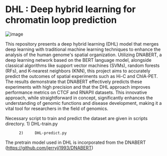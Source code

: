 #  DHL : Deep hybrid learning  for chromatin loop prediction

![image](https://github.com/SFGLab/DHL/assets/43639164/73bb2a7c-c9be-40f2-9807-a638f334f644)



This repository presents a deep hybrid learning (DHL) model that merges deep learning with traditional machine learning techniques to enhance the analysis of the human genome's spatial organization. Utilizing DNABERT, a deep learning network based on the BERT language model, alongside classical algorithms like support vector machines (SVMs), random forests (RFs), and K-nearest neighbors (KNN), this project aims to accurately predict the outcomes of spatial experiments such as Hi-C and ChIA-PET. The results demonstrate that DNABERT effectively predicts these experiments with high precision and that the DHL approach improves performance metrics on CTCF and RNAPII datasets. This innovative approach, while straightforward in concept, significantly enhances the understanding of genomic functions and disease development, making it a vital tool for researchers in the field of genomics.

Necessary script to train and predict the dataset are given in scripts directory.
          1)     DHL-train.py

          2)     DHL-predict.py
          
The pretrain model used in DHL is incorporated from the DNABERT (https://github.com/jerryji1993/DNABERT)
